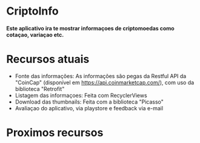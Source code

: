 # CriptoInfo
#### Este aplicativo ira te mostrar informaçoes de criptomoedas como cotaçao, variaçao etc.

# Recursos atuais

 - Fonte das informações: As informações são pegas da Restful API da "CoinCap" (disponível em https://api.coinmarketcap.com/), com uso da biblioteca "Retrofit"
 - Listagem das informaçoes: Feita com RecyclerViews
 - Download das thumbnails: Feita com a biblioteca "Picasso"
 - Avaliaçao do aplicativo, via playstore e feedback via e-mail

# Proximos recursos

